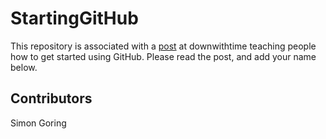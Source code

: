 StartingGitHub
==============

This repository is associated with a [post]() at downwithtime teaching people how to get started using GitHub.  Please read the post, and add your name below.

Contributors
----------------
Simon Goring
